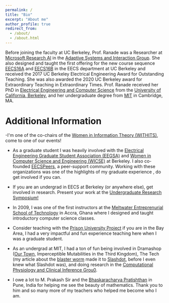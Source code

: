 ```yaml
---
permalink: /
title: "Bio"
excerpt: "About me"
author_profile: true
redirect_from: 
  - /about/
  - /about.html
---
```





Before joining the faculty at UC Berkeley, Prof. Ranade was a Researcher at [Microsoft Research AI](https://www.microsoft.com/en-us/research/lab/microsoft-research-ai/) in the [Adaptive Systems and Interaction Group](https://www.microsoft.com/en-us/research/group/adaptive-systems-and-interaction/). She also designed and taught the first offering for the new course sequence [EECS16A](https://inst.eecs.berkeley.edu/~ee16a/sp15) and [EECS16B](https://inst.eecs.berkeley.edu/~ee16b/fa15) in the EECS department at UC Berkeley and received the 2017 UC Berkeley Electrical Engineering Award for Outstanding Teaching. She was also awarded the 2020 UC Berkeley award for Extraordinary Teaching in Extraordinary Times. Prof. Ranade received her PhD in [Electrical Engineering and Computer Science](http://eecs.berkeley.edu/) from the [University of California, Berkeley](http://berkeley.edu/), and her undergraduate degree from [MIT](http://web.mit.edu/) in Cambridge, MA.

# Additional Information


-I'm one of the co-chairs of the [Women in Information Theory (WITHITS)](https://www.itsoc.org/withits), come to one of our events!

- As a graduate student I was heavily involved with the [Electrical Engineering Graduate Student Association (EEGSA)](http://www-inst.eecs.berkeley.edu/~eegsa/wiki/doku.php) and [Women in Computer Science and Engineering (WICSE)](http://inst.eecs.berkeley.edu/~wicse/) at Berkeley. I also co-founded [EECSPeers](http://eecs.berkeley.edu/eecs-peers/), a peer-support community. Working with these organizations was one of the highlights of my graduate experience , do get involved if you can.

- If you are an undergrad in EECS at Berkeley (or anywhere else), get involved in research. Present your work at the [Undergraduate Research Symposium!](https://www.eecs.berkeley.edu/Diversity/springsymposium.html)

- In 2009, I was one of the first instructors at the [Meltwater Entreprenurial School of Technology](http://meltwater.org/) in Accra, Ghana where I designed and taught introductory computer science classes.

- Consider teaching with the [Prison University Project](http://www.prisonuniversityproject.org/) if you are in the Bay Area, I had a very impactful and fun experience teaching here when I was a graduate student.

- As an undergrad at MIT, I had a ton of fun being involved in Dramashop ([Our Town](http://web.mit.edu/jscheib/www/ourtown/fotos.html), Imperceptible Mutabilities in the Third Kingdom), The Tech (my article about the [blaster worm](http://tech.mit.edu/V123/N39/39SoBig2.39n.html) made it to [Slashdot](https://slashdot.org/), before I even knew what Slashdot was), and doing research in the [Computational Physiology and Clinical Inference Grou0](https://www.rle.mit.edu/cpci/).

- I owe a lot to M. Prakash Sir and the [Bhaskaracharya Pratishthan](https://www.bprim.org/) in Pune, India for helping me see the beauty of mathematics. Thank you to him and so many more of my teachers who helped me become who I am.







